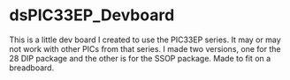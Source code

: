 # dsPIC33EP_Devboard
This is a little dev board I created to use the PIC33EP series. It may or may not work with other PICs from that series. I made two versions, one for the 28 DIP package and the other is for the SSOP package. Made to fit on a breadboard.
